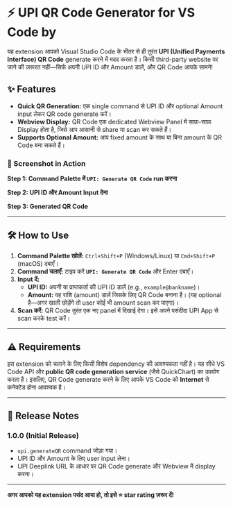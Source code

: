 # ⚡ UPI QR Code Generator for VS Code by

यह extension आपको Visual Studio Code के भीतर से ही तुरंत **UPI (Unified Payments Interface) QR Code** generate करने में मदद करता है। किसी third-party website पर जाने की ज़रूरत नहीं—सिर्फ अपनी UPI ID और Amount डालें, और QR Code आपके सामने!

## ✨ Features

* **Quick QR Generation:** एक single command से UPI ID और optional Amount input लेकर QR code generate करें।
* **Webview Display:** QR Code एक dedicated Webview Panel में साफ़-साफ़ Display होता है, जिसे आप आसानी से share या scan कर सकते हैं।
* **Supports Optional Amount:** आप fixed amount के साथ या बिना amount के QR Code बना सकते हैं।

### 📸 Screenshot in Action

**Step 1: Command Palette में `UPI: Generate QR Code` run करना**


**Step 2: UPI ID और Amount Input देना**


**Step 3: Generated QR Code**


---

## 🛠️ How to Use

1.  **Command Palette खोलें:** `Ctrl+Shift+P` (Windows/Linux) या `Cmd+Shift+P` (macOS) दबाएँ।
2.  **Command चलाएँ:** टाइप करें **`UPI: Generate QR Code`** और Enter दबाएँ।
3.  **Input दें:**
    * **UPI ID:** अपनी या प्राप्तकर्ता की UPI ID डालें (e.g., `example@bankname`)।
    * **Amount:** वह राशि (amount) डालें जिसके लिए QR Code बनाना है। (यह optional है—अगर खाली छोड़ेंगे तो user कोई भी amount scan कर पाएगा)।
4.  **Scan करें:** QR Code तुरंत एक नए panel में दिखाई देगा। इसे अपने पसंदीदा UPI App से scan करके test करें।

---

## ⚠️ Requirements

इस extension को चलाने के लिए किसी विशेष dependency की आवश्यकता नहीं है। यह सीधे VS Code API और **public QR code generation service** (जैसे QuickChart) का उपयोग करता है। इसलिए, QR Code generate करने के लिए आपके VS Code को **Internet** से कनेक्टेड होना आवश्यक है।

---

## 📝 Release Notes

### 1.0.0 (Initial Release)

* `upi.generateQR` command जोड़ा गया।
* UPI ID और Amount के लिए user input लेना।
* UPI Deeplink URL के आधार पर QR Code generate और Webview में display करना।

---

**अगर आपको यह extension पसंद आया हो, तो इसे ⭐ star rating ज़रूर दें!**
